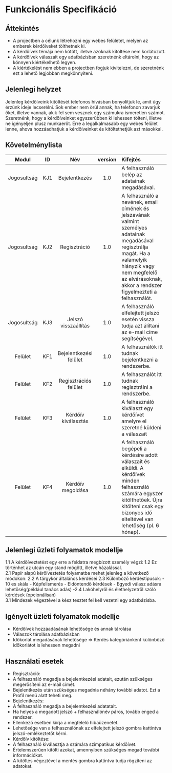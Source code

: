 Funkcionális Specifikáció
==========================

Áttekintés 
-----------
 - A projectben a célunk létrehozni egy webes felületet, melyen az emberek kérdőíveket tölthetnek ki.
 - A kérdőívek témája nem kötött, illetve azoknak kitöltése nem korlátozott.
 - A kérdőívek válaszait egy adatbázisban szeretnénk eltárolni, hogy az könnyen kiértékelhető legyen.
 - A kiértékelést nem ebben a projectben fogjuk kivitelezni, de szeretnénk ezt a lehető legjobban megkönnyíteni.

Jelenlegi helyzet
------------------
Jelenleg kérdőíveink kitöltését telefonos hívásban bonyolítjuk le, amit úgy érzünk ideje lecserélni. Sok ember nem örül annak, ha telefonon zavarjuk őket, illetve vannak,
akik fel sem vesznek egy számukra ismeretlen számot. Szeretnénk, hogy a kérdőíveinket egyszerűbben ki lehessen tölteni, illetve ne igényeljen plusz munkaerőt.
Erre a legalkalmasabb egy webes felület lenne, ahova hozzáadhatjuk a kérdőíveinket és kitöltethetjük azt másokkal.

Követelménylista
-----------------
| Modul | ID | Név | version | Kifejtés |
| :---: | :---: | :---: | :---: | :--- |
| Jogosultság | KJ1 | Bejelentkezés | 1.0 | A felhasználó belép az adatainak megadásával. |
| Jogosultság | KJ2 | Regisztráció | 1.0 | A felhasználó a nevének, email címének és jelszavának valmint személyes adatainak megadásával regisztrálja magát. Ha a valamelyik hiányzik vagy nem megfelelő az elvárásoknak, akkor a rendszer figyelmezteti a felhasználót.|
| Jogosultság | KJ3 | Jelszó visszaállítás | 1.0 | A felhasználó elfelejtett jelszó esetén vissza tudja azt álíltani az e-mail címe segítségével. | 
| Felület | KF1 | Bejelentkezési felület | 1.0 | A felhasználók itt tudnak bejelentkezni a rendszerbe. |
| Felület | KF2 | Regisztrációs felület | 1.0 | A felhasználót itt tudnak regisztrálni a rendszerbe. |
| Felület | KF3 | Kérdőív kiválasztás | 1.0 | A felhasználó kiválaszt egy kérdőívet amelyre el szeretné küldeni a válaszait |
| Felület | KF4 | Kérdőív megoldása | 1.0 | A felhasználó begépeli a kérdésire adott válaszait és elküldi. A kérdőívek minden felhasználó számára egyszer kitölthetőek. Újra kitölteni csak egy bizonyos idő elteltével van lehetőség (pl. 6 hónap). |


Jelenlegi üzleti folyamatok modellje
-------------------------------------
1.1 A kérdőíveztetést egy erre a feldatra megbízott személy végzi:
    1.2 Ez történhet az utcán egy stand mögött, illetve házalással.   
2.1 Papír alapú kérőíveztetés folyamatba mehet jelenleg a következő módokon:
    2.2 A tárgykör általános kérdései
    2.3 Különböző kérdéstípusok: 
        - 10 es skála
        - Képfelismerés
        - Eldöntendő kérdések
        - Egyedi válasz adásra lehetőség(például tanács adás)
    -2.4 Lakóhelyről és élethelyzetről szóló kérdések (opcionálisan)      
3.1 Mindezek végeztével a kész tesztet fel kell vezetni egy adatbázisba.



Igényelt üzleti folyamatok modellje
------------------------------------
- Kérdőívek hozzáadásának lehetősége és annak tárolása
- Válaszok tárolása adatbázisban
- Időkorlát megadásának lehetősége => Kérdés kategóriánként különböző időkorlátot is lehessen megadni

Használati esetek
------------------
- Regisztráció:
 - A felhasználó megadja a bejelentkezési adatait, ezután szükséges megerősíteni az e-mail címét. 
 - Bejelentkezés után szükséges megadnia néhány további adatot. Ezt a Profil menü alatt teheti meg.
- Bejelentkezés:
 - A felhasználó megadja a bejelentkezési adatatait.
 - Ha helyes a megadott jelszó + felhasználónév páros, tovább enged a rendszer.
 - Ellenkező esetben kiírja a megfelelő hibaüzenetet.
 - Lehetősége van a felhasználónak az elfelejtett jelszó gombra kattintva jelszó-emlékeztetőt kérni. 
- Kérdőív kitöltése: 
 - A felhasználó kiválasztja a számára szimpatikus kérdőívet.
 - Értelemszerűen kitölti azokat, amennyiben szükséges megad további információkat.
 - A kitöltés végeztével a mentés gombra kattintva tudja rögzíteni az adatokat.
